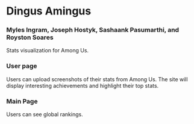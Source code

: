 # Dingus Amingus
### Myles Ingram, Joseph Hostyk, Sashaank Pasumarthi, and Royston Soares

Stats visualization for Among Us.

### User page

Users can upload screenshots of their stats from Among Us.
The site will display interesting achievements and highlight their top stats.

### Main Page

Users can see global rankings.


